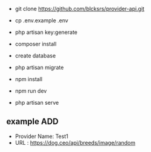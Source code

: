 - git clone https://github.com/blcksrs/provider-api.git
- cp .env.example .env
- php artisan key:generate
- composer install

- create database
- php artisan migrate
- npm install
- npm run dev

- php artisan serve


## example ADD
- Provider Name: Test1
- URL : https://dog.ceo/api/breeds/image/random

